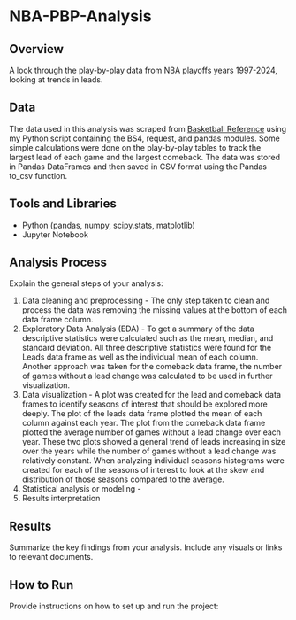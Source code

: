 # NBA-PBP-Analysis 

## Overview
A look through the play-by-play data from NBA playoffs years 1997-2024, looking at trends in leads.

## Data
The data used in this analysis was scraped from [Basketball Reference](https://www.basketball-reference.com/playoffs/series.html) using my Python script containing the BS4, request, and pandas modules. Some simple calculations were done on the play-by-play tables to track the largest lead of each game and the largest comeback. The data was stored in Pandas DataFrames and then saved in CSV format using the Pandas to_csv function.

## Tools and Libraries

- Python (pandas, numpy, scipy.stats, matplotlib)
- Jupyter Notebook 

## Analysis Process
Explain the general steps of your analysis:
1. Data cleaning and preprocessing - The only step taken to clean and process the data was removing the missing values at the bottom of each data frame column.
3. Exploratory Data Analysis (EDA) - To get a summary of the data descriptive statistics were calculated such as the mean, median, and standard deviation. All three descriptive statistics were found for the Leads data frame as well as the individual mean of each column. Another approach was taken for the comeback data frame, the number of games without a lead change was calculated to be used in further visualization.
4. Data visualization - A plot was created for the lead and comeback data frames to identify seasons of interest that should be explored more deeply. The plot of the leads data frame plotted the mean of each column against each year. The plot from the comeback data frame plotted the average number of games without a lead change over each year. These two plots showed a general trend of leads increasing in size over the years while the number of games without a lead change was relatively constant. When analyzing individual seasons histograms were created for each of the seasons of interest to look at the skew and distribution of those seasons compared to the average.
5. Statistical analysis or modeling - 
6. Results interpretation


## Results
Summarize the key findings from your analysis. Include any visuals or links to relevant documents.

## How to Run
Provide instructions on how to set up and run the project:
